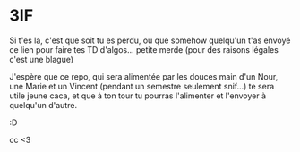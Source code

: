 # 3IF

Si t'es la, c'est que soit tu es perdu, ou que somehow quelqu'un t'as envoyé ce lien pour faire tes TD d'algos... petite merde (pour des raisons légales c'est une blague)

J'espère que ce repo, qui sera alimentée par les douces main d'un Nour, une Marie et un Vincent (pendant un semestre seulement snif...) te sera utile jeune caca, et que
à ton tour tu pourras l'alimenter et l'envoyer à quelqu'un d'autre.

:D

cc <3
